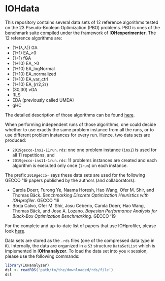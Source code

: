 # IOHdata

This repository contains several data sets of 12 reference algorithms tested on the 23 Pseudo-Boolean Optimization (PBO) problems. PBO is ones of the benchmark suite compiled under the framework of __IOHexperimenter__. The 12 reference algorithms are:

* (1+(λ,λ)) GA
* (1+1) EA_>0
* (1+1) fGA
* (1+10) EA_>0
* (1+10) EA_logNormal
* (1+10) EA_normalized
* (1+10) EA_var_ctrl
* (1+10) EA_{r/2,2r}
* (30,30) vGA
* RLS
* EDA (previously called UMDA)
* gHC

The detailed description of those algorithms can be found [here](https://github.com/IOHprofiler/IOHalgorithm).

When performing independent runs of those algorithms, one could decide whether to use exactly the same problem instance from all the runs, or to use different problem instances for every run. Hence, two data sets are produced:

* `2019gecco-ins1-11run.rds`: one one problem instance (`ins1`) is used for all 11 repetitions, and
* `2019gecco-ins11-1run.rds`: 11 problems instances are created and each algorithm is executed only once (`1run`) on each instance.

The prefix `2019gecco-` says these data sets are used for the following GECCO '19 papers published by the authors (and collaborators):

* Carola Doerr, Furong Ye, Naama Horesh, Hao Wang, Ofer M. Shir, and Thomas Bäck. _Benchmarking Discrete Optimization Heuristics with IOHprofiler_. GECCO ‘19
* Borja Calvo, Ofer M. Shir, Josu Ceberio, Carola Doerr, Hao Wang, Thomas Bäck, and Jose A. Lozano. _Bayesian Performance Analysis for Black-Box Optimization Benchmarking_. GECCO ‘19

For the complete and up-to-date list of papers that use IOHprofiler, please look [here](https://iohprofiler.github.io/citation).

Data sets are stored as the `.rds` files (one of the compressed data type in `R`). Internally, the data are organized in a `S3` structure `DataSetList` which is implemented in __IOHnanalyzer__. To load the data set into you `R` session, please use the following commands:

```R
library(IOHanalyzer)
dsl <- readRDS('path/to/the/downloaded/rds/file')
dsl
```

